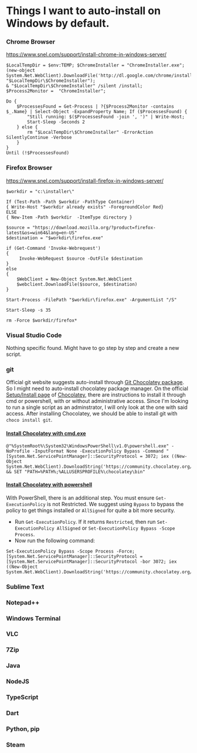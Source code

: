 # Things I want to auto-install on Windows by default. 

### Chrome Browser
https://www.snel.com/support/install-chrome-in-windows-server/
```shell
$LocalTempDir = $env:TEMP; $ChromeInstaller = "ChromeInstaller.exe"; 
(new-object    System.Net.WebClient).DownloadFile('http://dl.google.com/chrome/install/375.126/chrome_installer.exe', "$LocalTempDir\$ChromeInstaller"); 
& "$LocalTempDir\$ChromeInstaller" /silent /install; 
$Process2Monitor =  "ChromeInstaller";

Do { 
	$ProcessesFound = Get-Process | ?{$Process2Monitor -contains $_.Name} | Select-Object -ExpandProperty Name; If ($ProcessesFound) { 
		"Still running: $($ProcessesFound -join ', ')" | Write-Host; 
		Start-Sleep -Seconds 2 
	} else { 
		rm "$LocalTempDir\$ChromeInstaller" -ErrorAction SilentlyContinue -Verbose 
	} 
} 
Until (!$ProcessesFound)
```
### Firefox Browser
https://www.snel.com/support/install-firefox-in-windows-server/
```shell
$workdir = "c:\installer\"

If (Test-Path -Path $workdir -PathType Container)
{ Write-Host "$workdir already exists" -ForegroundColor Red}
ELSE
{ New-Item -Path $workdir  -ItemType directory }

$source = "https://download.mozilla.org/?product=firefox-latest&os=win64&lang=en-US"
$destination = "$workdir\firefox.exe"

if (Get-Command 'Invoke-Webrequest')
{
     Invoke-WebRequest $source -OutFile $destination
}
else
{
    $WebClient = New-Object System.Net.WebClient
    $webclient.DownloadFile($source, $destination)
}

Start-Process -FilePath "$workdir\firefox.exe" -ArgumentList "/S"

Start-Sleep -s 35

rm -Force $workdir/firefox*
```
### Visual Studio Code
Nothing specific found. Might have to go step by step and create a new script.

### git
Official git website suggests auto-install through [Git Chocolatey package](https://chocolatey.org/packages/git).
So I might need to auto-install chocolatey package manager. On the official [Setup/Install page](https://docs.chocolatey.org/en-us/choco/setup) of [Chocolatey](https://docs.chocolatey.org/en-us/), there are instructions to install it through cmd or powershell, with or without administrative access. Since I'm looking to run a single script as an adminstrator, I will only look at the one with said access. After installing Chocolatey, we should be able to install git with `choco install git`.
#### [Install Chocolatey with cmd.exe](https://docs.chocolatey.org/en-us/choco/setup#install-with-cmd.exe)
```shell
@"%SystemRoot%\System32\WindowsPowerShell\v1.0\powershell.exe" -NoProfile -InputFormat None -ExecutionPolicy Bypass -Command "[System.Net.ServicePointManager]::SecurityProtocol = 3072; iex ((New-Object System.Net.WebClient).DownloadString('https://community.chocolatey.org/install.ps1'))" && SET "PATH=%PATH%;%ALLUSERSPROFILE%\chocolatey\bin"
```
#### [Install Chocolatey with powershell](https://docs.chocolatey.org/en-us/choco/setup#install-with-powershell.exe)
With PowerShell, there is an additional step. You must ensure `Get-ExecutionPolicy` is not Restricted. We suggest using `Bypass` to bypass the policy to get things installed or `AllSigned` for quite a bit more security.
*	Run `Get-ExecutionPolicy`. If it returns `Restricted`, then run `Set-ExecutionPolicy AllSigned` or `Set-ExecutionPolicy Bypass -Scope Process`.
*	Now run the following command:
```shell
Set-ExecutionPolicy Bypass -Scope Process -Force; [System.Net.ServicePointManager]::SecurityProtocol = [System.Net.ServicePointManager]::SecurityProtocol -bor 3072; iex ((New-Object System.Net.WebClient).DownloadString('https://community.chocolatey.org/install.ps1'))
```

### Sublime Text

### Notepad++

### Windows Terminal

### VLC

### 7Zip

### Java

### NodeJS

### TypeScript

### Dart

### Python, pip

### Steam